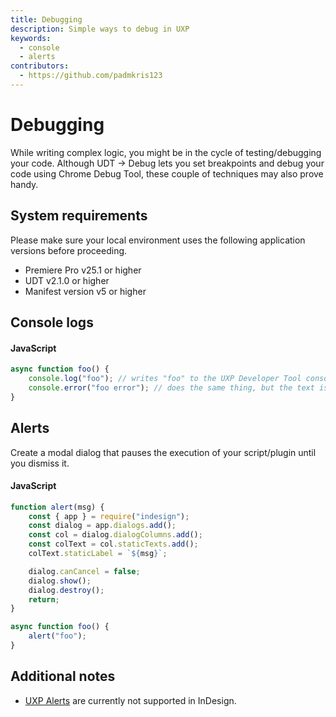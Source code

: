 ```yaml
---
title: Debugging
description: Simple ways to debug in UXP
keywords:
  - console
  - alerts
contributors:
  - https://github.com/padmkris123
---
```


# Debugging

While writing complex logic, you might be in the cycle of testing/debugging your code. Although UDT -> Debug lets you set breakpoints and debug your code using Chrome Debug Tool, these couple of techniques may also prove handy.

## System requirements
Please make sure your local environment uses the following application versions before proceeding.
- Premiere Pro v25.1 or higher
- UDT v2.1.0 or higher
- Manifest version v5 or higher


## Console logs

<CodeBlock slots="heading, code" repeat="1" languages="JavaScript" />

#### JavaScript
```js
async function foo() {
    console.log("foo"); // writes "foo" to the UXP Developer Tool console.
    console.error("foo error"); // does the same thing, but the text is shown in red so errors are more easily seen.
}
```

## Alerts
Create a modal dialog that pauses the execution of your script/plugin until you dismiss it.

<CodeBlock slots="heading, code" repeat="1" languages="JavaScript" />

#### JavaScript

```js
function alert(msg) {
    const { app } = require("indesign");
    const dialog = app.dialogs.add();
    const col = dialog.dialogColumns.add();
    const colText = col.staticTexts.add();
    colText.staticLabel = `${msg}`;

    dialog.canCancel = false;
    dialog.show();
    dialog.destroy();
    return;
}

async function foo() {
    alert("foo"); 
}
```

## Additional notes
- [UXP Alerts](/premiere-pro/uxp/reference/uxp-api/reference-js/Global%20Members/HTML%20DOM/alert/) are currently not supported in InDesign.

